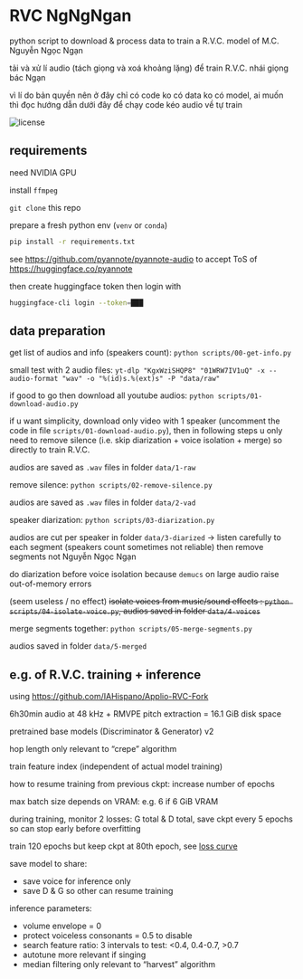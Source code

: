 # RVC NgNgNgan

python script to download & process data to train a R.V.C. model of M.C. Nguyễn Ngọc Ngạn

tải và xử lí audio (tách giọng và xoá khoảng lặng) để train R.V.C. nhái giọng bác Ngạn

vì lí do bản quyền nên ở đây chỉ có code ko có data ko có model, ai muốn thì đọc hướng dẫn dưới đây để chạy code kéo audio về tự train

![license](https://www.gnu.org/graphics/agplv3-with-text-162x68.png)

## requirements

need NVIDIA GPU

install `ffmpeg`

`git clone` this repo

prepare a fresh python env (`venv` or `conda`)
```bash
pip install -r requirements.txt
```
see https://github.com/pyannote/pyannote-audio to accept ToS of https://huggingface.co/pyannote

then create huggingface token then login with
```bash
huggingface-cli login --token=███
```

## data preparation

get list of audios and info (speakers count): `python scripts/00-get-info.py`

small test with 2 audio files: `yt-dlp "KgxWziSHQP8" "01WRW7IV1uQ" -x --audio-format "wav" -o "%(id)s.%(ext)s" -P "data/raw"`

if good to go then download all youtube audios: `python scripts/01-download-audio.py`

if u want simplicity, download only video with 1 speaker (uncomment the code in file `scripts/01-download-audio.py`), then in following steps u only need to remove silence (i.e. skip diarization + voice isolation + merge) so directly to train R.V.C.

audios are saved as `.wav` files in folder `data/1-raw`

remove silence: `python scripts/02-remove-silence.py`

audios are saved as `.wav` files in folder `data/2-vad`

speaker diarization: `python scripts/03-diarization.py`

audios are cut per speaker in folder `data/3-diarized` → listen carefully to each segment (speakers count sometimes not reliable) then remove segments not Nguyễn Ngọc Ngạn

do diarization before voice isolation because `demucs` on large audio raise out-of-memory errors

(seem useless / no effect) ~~isolate voices from music/sound effects : `python scripts/04-isolate-voice.py`, audios saved in folder `data/4-voices`~~

merge segments together: `python scripts/05-merge-segments.py`

audios saved in folder `data/5-merged`

## e.g. of R.V.C. training + inference

using https://github.com/IAHispano/Applio-RVC-Fork

6h30min audio at 48 kHz + RMVPE pitch extraction = 16.1 GiB disk space

pretrained base models (Discriminator & Generator) v2

hop length only relevant to “crepe” algorithm

train feature index (independent of actual model training)

how to resume training from previous ckpt: increase number of epochs

max batch size depends on VRAM: e.g. 6 if 6 GiB VRAM

during training, monitor 2 losses: G total & D total, save ckpt every 5 epochs so can stop early before overfitting

train 120 epochs but keep ckpt at 80th epoch, see [loss curve](tensorboard/plot_tensorboard.ipynb)

save model to share:
- save voice for inference only
- save D & G so other can resume training

inference parameters:
- volume envelope = 0
- protect voiceless consonants = 0.5 to disable
- search feature ratio: 3 intervals to test: <0.4, 0.4-0.7, >0.7
- autotune more relevant if singing
- median filtering only relevant to “harvest” algorithm
